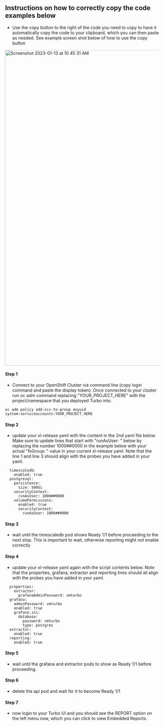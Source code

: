 ## Instructions on how to correctly copy the code examples below
- Use the copy button to the right of the code you need to copy to have it automatically copy the code to your clipboard, which you can then paste as needed.  See example screen shot below of how to use the copy button
<img width="1033" alt="Screenshot 2023-01-13 at 10 45 31 AM" src="https://user-images.githubusercontent.com/53303655/212361132-5cc283af-adc2-4d6e-aac0-c8513ae5b9c6.png">

#### Step 1
- Connect to your OpenShift Cluster via command line (copy login command and paste the display token).  Once connected to your cluster run oc adm command replacing "YOUR_PROJECT_HERE" with the project/namespace that you deployed Turbo into.
```
oc adm policy add-scc-to-group anyuid system:serviceaccounts:YOUR_PROJECT_HERE
```

#### Step 2
- update your xl-release yaml with the content in the 2nd yaml file below.  Make sure to update lines that start with "runAsUser: " below by replacing the number 1000##0000 in the example below with your actual "fsGroup: " value in your current xl-release yaml.  Note that the line 1 and line 3 should align with the probes you have added in your yaml.
```
  timescaledb:
    enabled: true
  postgresql:
    persistence:
      size: 500Gi
    securityContext:
      runAsUser: 1000##0000
    volumePermissions:
      enabled: true
      securityContext:
        runAsUser: 1000##0000
```

#### Step 3
- wait until the timescaledb pod shows Ready 1/1 before proceeding to the next stop.  This is important to wait, otherwise reporting might not enable correctly

#### Step 4
- update your xl-release yaml again with the script contents below.  Note that the properties, grafana, extractor and reporting lines should all align with the probes you have added in your yaml.
```
  properties:
    extractor:
      grafanaAdminPassword: vmturbo
  grafana:
    adminPassword: vmturbo
    enabled: true
    grafana.ini:
      database:
        password: vmturbo
        type: postgres
  extractor:
    enabled: true
  reporting:
    enabled: true
```

#### Step 5
- wait until the grafana and extractor pods to show as Ready 1/1 before proceeding.

#### Step 6
- delete the api pod and wait for it to become Ready 1/1

#### Step 7
- now login to your Turbo UI and you should see the REPORT option on the left menu now, which you can click to view Embedded Reports.
